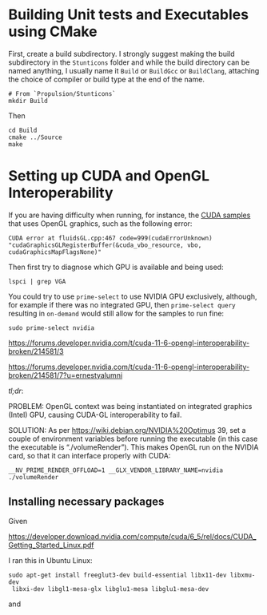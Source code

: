 # Building Unit tests and Executables using CMake

First, create a build subdirectory. I strongly suggest making the build subdirectory in the `Stunticons` folder and while the build directory can be named anything, I usually name it `Build` or `BuildGcc` or `BuildClang`, attaching the choice of compiler or build type at the end of the name.

```
# From `Propulsion/Stunticons`
mkdir Build
```
Then

```
cd Build
cmake ../Source
make
```

# Setting up CUDA and OpenGL Interoperability

If you are having difficulty when running, for instance, the [CUDA samples](https://github.com/NVIDIA/cuda-samples) that uses OpenGL graphics, such as the following error:

```
CUDA error at fluidsGL.cpp:467 code=999(cudaErrorUnknown) "cudaGraphicsGLRegisterBuffer(&cuda_vbo_resource, vbo, cudaGraphicsMapFlagsNone)" 
```

Then first try to diagnose which GPU is available and being used:

```
lspci | grep VGA
```

You could try to use `prime-select` to use NVIDIA GPU exclusively, although, for example if there was no integrated GPU, then `prime-select query` resulting in `on-demand` would still allow for the samples to run fine:

```
sudo prime-select nvidia
```

https://forums.developer.nvidia.com/t/cuda-11-6-opengl-interoperability-broken/214581/3

https://forums.developer.nvidia.com/t/cuda-11-6-opengl-interoperability-broken/214581/7?u=ernestyalumni

*tl;dr*:


PROBLEM: OpenGL context was being instantiated on integrated graphics (Intel) GPU, causing CUDA-GL interoperability to fail.

SOLUTION: As per https://wiki.debian.org/NVIDIA%20Optimus 39, set a couple of environment variables before running the executable (in this case the executable is “./volumeRender”). This makes OpenGL run on the NVIDIA card, so that it can interface properly with CUDA:

```
__NV_PRIME_RENDER_OFFLOAD=1 __GLX_VENDOR_LIBRARY_NAME=nvidia ./volumeRender
```

## Installing necessary packages

Given

https://developer.download.nvidia.com/compute/cuda/6_5/rel/docs/CUDA_Getting_Started_Linux.pdf

I ran this in Ubuntu Linux:

```
sudo apt-get install freeglut3-dev build-essential libx11-dev libxmu-dev
 libxi-dev libgl1-mesa-glx libglu1-mesa libglu1-mesa-dev
```
and
```

```